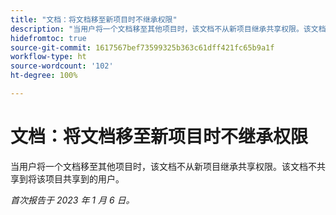 ```yaml
---
title: "文档：将文档移至新项目时不继承权限"
description: "当用户将一个文档移至其他项目时，该文档不从新项目继承共享权限。该文档不共享到将该项目共享到的用户。"
hidefromtoc: true
source-git-commit: 1617567bef73599325b363c61dff421fc65b9a1f
workflow-type: ht
source-wordcount: '102'
ht-degree: 100%

---
```



# 文档：将文档移至新项目时不继承权限

<!-- This Known Issue is on the TOC for both Workfront and Workfront Proof-->

当用户将一个文档移至其他项目时，该文档不从新项目继承共享权限。该文档不共享到将该项目共享到的用户。

_首次报告于 2023 年 1 月 6 日。_

